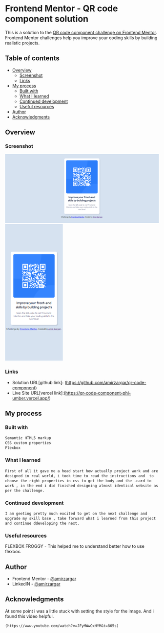 # Frontend Mentor - QR code component solution

This is a solution to the [QR code component challenge on Frontend Mentor](https://www.frontendmentor.io/challenges/qr-code-component-iux_sIO_H). Frontend Mentor challenges help you improve your coding skills by building realistic projects.

## Table of contents

- [Overview](#overview)
  - [Screenshot](#screenshot)
  - [Links](#links)
- [My process](#my-process)
  - [Built with](#built-with)
  - [What I learned](#what-i-learned)
  - [Continued development](#continued-development)
  - [Useful resources](#useful-resources)
- [Author](#author)
- [Acknowledgments](#acknowledgments)


## Overview

### Screenshot

![desktop view](/QR-code-desktop-view.png)
![Mobile view](/QR-code-mobile-view.png)

### Links

- Solution URL[github link]: (https://github.com/amirzargar/qr-code-component)
- Live Site URL[vercel link]:(https://qr-code-component-phi-umber.vercel.app/)

## My process

### Built with

    Semantic HTML5 markup
    CSS custom properties
    Flexbox

### What I learned

    First of all it gave me a head start how actually project work and are designed in real world, i took time to read the instructions and  to choose the right properties in css to get the body and the .card to work , in the end i did finished designing almost identical website as per the challenge.
    
### Continued development
    I am geeting pretty much excited to get on the next challenge and upgrade my skill base , take forward what i learned from this project and continue ddeveloping the next.

### Useful resources
   FLEXBOX FROGGY - This helped me to understand better how to use flexbox.

## Author

- Frontend Mentor - [@amirzargar](https://www.frontendmentor.io/profile/amirzargar)
- LinkedIN - [@amirzargar](https://www.linkedin.com/in/amir-zargar-6460021b2/)

## Acknowledgments
   At some point i was a little stuck with setting the style for the image. And i found this video helpful.

    (https://www.youtube.com/watch?v=JFyMWwOxHYM&t=865s)
